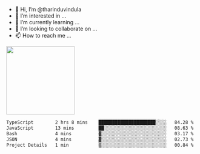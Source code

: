 - 👋 Hi, I’m @tharinduvindula
- 👀 I’m interested in ...
- 🌱 I’m currently learning ...
- 💞️ I’m looking to collaborate on ...
- 📫 How to reach me ...

<!---
tharinduvindula/tharinduvindula is a ✨ special ✨ repository because its `README.md` (this file) appears on your GitHub profile.
You can click the Preview link to take a look at your changes.
--->

<img height="180em" src="https://github-readme-stats.vercel.app/api?username=tharinduvindula&show_icons=true&hide_border=false&&count_private=true&include_all_commits=true" />


<!--START_SECTION:waka-->

```txt
TypeScript        2 hrs 8 mins    █████████████████████░░░░   84.28 %
JavaScript        13 mins         ██░░░░░░░░░░░░░░░░░░░░░░░   08.63 %
Bash              4 mins          ▓░░░░░░░░░░░░░░░░░░░░░░░░   03.17 %
JSON              4 mins          ▓░░░░░░░░░░░░░░░░░░░░░░░░   02.73 %
Project Details   1 min           ▒░░░░░░░░░░░░░░░░░░░░░░░░   00.84 %
```

<!--END_SECTION:waka-->
